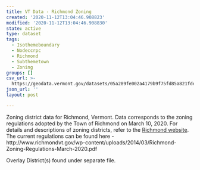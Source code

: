 ```yaml
---
title: VT Data - Richmond Zoning
created: '2020-11-12T13:04:46.908823'
modified: '2020-11-12T13:04:46.908830'
state: active
type: dataset
tags:
  - Isothemeboundary
  - Nodeccrpc
  - Richmond
  - Subthemetown
  - Zoning
groups: []
csv_url: >-
  https://geodata.vermont.gov/datasets/05a289fe002a4179b9f75fd85a821fde_0.csv?outSR=%7B%22latestWkid%22%3A3857%2C%22wkid%22%3A102100%7D
json_url: ''
layout: post

---
```

<div style='text-align:Left;'><div><p><span>Zoning district data for Richmond, Vermont. Data corresponds to the zoning regulations adopted by the Town of Richmond on March 10, 2020. For details and descriptions of zoning districts, refer to the <a href='http://www.richmondvt.gov/' rel='nofollow ugc' target='_blank'>Richmond website</a>. The current regulations can be found here - http://www.richmondvt.gov/wp-content/uploads/2014/03/Richmond-Zoning-Regulations-March-2020.pdf</span></p><p><span>Overlay District(s) found under separate file.<br /></span></p></div></div>
